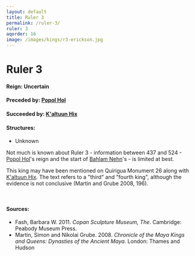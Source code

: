 ```yaml
---
layout: default
title: Ruler 3
permalink: /ruler-3/
ruler: 3
aqorder: 16
image: /images/kings/r3-erickson.jpg
---
```


# Ruler 3

#### <strong>Reign:</strong> Uncertain
#### <strong>Preceded by:</strong> <a href="{{site.baseurl}}/popol-hol">Popol Hol</a>
#### <strong>Succeeded by:</strong> <a href="{{site.baseurl}}/kaltuun-hix">K'altuun Hix</a>
#### <strong>Structures:</strong>
<ul>
<li>Unknown</li>
</ul>

Not much is known about Ruler 3 - information between 437 and 524 - <a href="{{site.baseurl}}/popol-hol/">Popol Hol</a>'s reign and the start of <a href="{{site.baseurl}}/bahlam-nehn/">Bahlam Nehn</a>'s - is limited at best.

This king may have been mentioned on Quirigua Monument 26 along with <a href="{{site.baseurl}}/kaltuun-hix/">K'altuun Hix</a>. The text refers to a "third" and "fourth king", although the evidence is not conclusive (Martin and Grube 2008, 196).

<br>

#### <strong>Sources:</strong>
<ul>
<li>Fash, Barbara W. 2011. <cite>Copan Sculpture Museum, The</cite>. Cambridge:
    Peabody Museum Press.</li>
<li>Martin, Simon and Nikolai Grube. 2008. <cite>Chronicle of the Maya Kings and
    Queens: Dynasties of the Ancient Maya.</cite> London: Thames and Hudson</li>
</ul>
